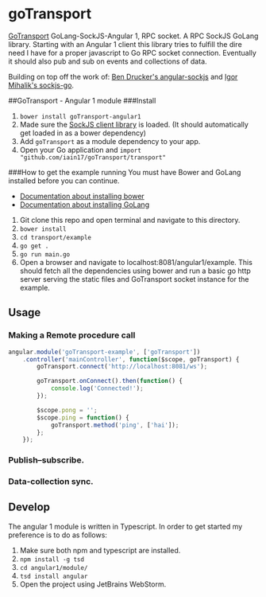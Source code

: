 # goTransport
[GoTransport](https://github.com/iain17/goTransport) GoLang-SockJS-Angular 1, RPC socket.
A RPC SockJS GoLang library. Starting with an Angular 1 client this library tries to fulfill the dire need I have for a proper javascript to Go RPC socket connection.
Eventually it should also pub and sub on events and collections of data.

Building on top off the work of: [Ben Drucker's angular-sockjs](https://github.com/bendrucker/angular-sockjs) and [Igor Mihalik's sockjs-go](https://github.com/igm/sockjs-go).

##GoTransport - Angular 1 module
###Install
1. `bower install goTransport-angular1`
2. Made sure the [SockJS client library](https://github.com/sockjs/sockjs-client) is loaded. (It should automatically get loaded in as a bower dependency)
3. Add `goTransport` as a module dependency to your app.
4. Open your Go application and `import "github.com/iain17/goTransport/transport"`

###How to get the example running
You must have Bower and GoLang installed before you can continue.
- [Documentation about installing bower](https://bower.io/#install-bower)
- [Documentation about installing GoLang](https://golang.org/doc/install)
1. Git clone this repo and open terminal and navigate to this directory.
2. `bower install`
3. `cd transport/example`
4. `go get .`
5. `go run main.go`
6. Open a browser and navigate to localhost:8081/angular1/example.
This should fetch all the dependencies using bower and run a basic go http server serving the static files and GoTransport socket instance for the example.

## Usage
### Making a Remote procedure call
```javascript
angular.module('goTransport-example', ['goTransport'])
	.controller('mainController', function($scope, goTransport) {
		goTransport.connect('http://localhost:8081/ws');

		goTransport.onConnect().then(function() {
			console.log('Connected!');
		});

		$scope.pong = '';
		$scope.ping = function() {
			goTransport.method('ping', ['hai']);
		};
	});
```
### Publish–subscribe.

### Data-collection sync.

## Develop
The angular 1 module is written in Typescript. In order to get started my preference is to do as follows:
1. Make sure both npm and typescript are installed.
2. `npm install -g tsd`
3. `cd angular1/module/`
4. `tsd install angular`
5. Open the project using JetBrains WebStorm.